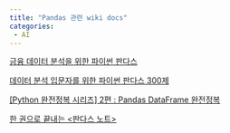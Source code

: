 ```yaml
---
title: "Pandas 관련 wiki docs"
categories:
 - AI
---
```









[금융 데이터 분석을 위한 파이썬 판다스](https://wikidocs.net/book/3488)

[데이터 분석 입문자를 위한 파이썬 판다스 300제](https://wikidocs.net/book/4852)

[[Python 완전정복 시리즈] 2편 : Pandas DataFrame 완전정복](https://wikidocs.net/book/7188)

[한 권으로 끝내는 <판다스 노트>](https://www.wikidocs.net/book/4639)





 

